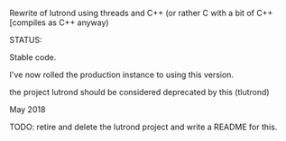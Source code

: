 
Rewrite of lutrond using threads and C++ (or rather C with a bit of C++ [compiles as C++ anyway)

STATUS:

Stable code.

I've now rolled the production instance to using this version.

the project lutrond should be considered deprecated by this (tlutrond)

May 2018

TODO: retire and delete the lutrond project and write a README for this.
